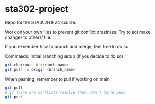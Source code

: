 # sta302-project
Repo for the STA302H1F24 course.

Work on your own files to prevent git conflict craziness. Try to not make changes to others' file.

If you remember how to branch and merge, feel free to do so.

Commands:
Initial branching setup (if you decide to do so)
```bash
git checkout -b <branch_name>
git push -u origin <branch_name>
```

When pushing, remember to pull if working on main
```bash
git pull
# if there are conflicts resolve them, don't force push
git push
```